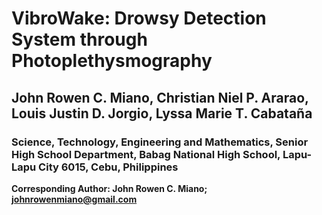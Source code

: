 # VibroWake: Drowsy Detection System through Photoplethysmography 
## John Rowen C. Miano,  Christian Niel P. Ararao,  Louis Justin D. Jorgio,  Lyssa Marie T. Cabataña

### Science, Technology, Engineering and Mathematics, Senior High School Department, Babag National High School, Lapu-Lapu City 6015, Cebu, Philippines
**Corresponding Author: John Rowen C. Miano; johnrowenmiano@gmail.com**
